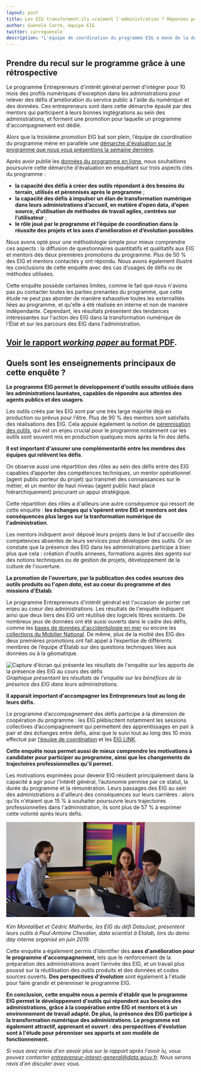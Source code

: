 ```yaml
---
layout: post
title: Les EIG transforment-ils vraiment l'administration ? Réponses pour les promotions 1 & 2.
author: Guénolé Carré, équipe EIG
twitter: carreguenole
description: "L'équipe de coordination du programme EIG a mené de la démarche d'évaluation du programme, nous vous présentons les résultats de l'enquête menée auprès des entrepreneurs d'intérêt général (EIG) et des mentors des deux premières promotions."
---
```

## Prendre du recul sur le programme grâce à une rétrospective

Le programme Entrepreneurs d'intérêt général permet d'intégrer pour 10 mois des profils numériques d'exception dans les administrations pour relever des défis d'amélioration du service public à l'aide du numérique et des données. Ces entrepreneurs sont dans cette démarche épaulé par des mentors qui participent à leurs bonnes ingtégrations au sein des administrations, et forment une promotion pour laquelle un programme d'accompagnement est dédié.

Alors que la troisième promotion EIG bat son plein, l’équipe de coordination du programme mène en parallèle une [démarche d'évaluation sur le programme que nous vous présentions la semaine dernière](https://entrepreneur-interet-general.etalab.gouv.fr/blog/2019/06/12/demarche-mesure-impact-eig.html). 

Après avoir publié les [données du programme en ligne](https://entrepreneur-interet-general.etalab.gouv.fr/blog/2019/05/09/chiffres-eig), nous souhaitions  poursuivre cette démarche d'évaluation en enquêtant sur trois aspects clés du programme : 
- **la capacité des défis à créer des outils répondant à des besoins du terrain, utilisés et pérennisés après le programme** ;
- **la capacité des défis à impulser un élan de transformation numérique dans leurs administrations d’accueil, en matière d’open data, d’open source, d’utilisation de méthodes de travail agiles, centrées sur l’utilisateur** ;
- **le rôle joué par le programme et l’équipe de coordination dans la réussite des projets et les axes d’amélioration et d’évolution possibles**.

Nous avons opté pour une méthodologie simple pour mieux comprendre ces aspects : la diffusion de questionnaires quantitatifs et qualitatifs aux EIG et mentors des deux premières promotions du programme. Plus de 50 % des EIG et mentors contactés y ont répondu. Nous avons également illustré les conclusions de cette enquête avec des cas d’usages de défis ou de méthodes utilisées.

Cette enquête possède certaines limites, comme le fait que nous n'avons pas pu contacter toutes les parties prenantes du programme, que cette étude ne peut pas aborder de manière exhaustive toutes les externalités liées au programme, et qu'elle a été réalisée en interne et non de manière indépendante.
Cependant, les résultats présentent des tendances intéressantes sur l'action des EIG dans la transformation numérique de l'État et sur les parcours des EIG dans l'administration.

## **[Voir le rapport *working paper* au format PDF](https://entrepreneur-interet-general.etalab.gouv.fr/docs/ProgrammeEIG-Rapport_devaluation-WorkingPaper.pdf)**.

## Quels sont les enseignements principaux de cette enquête ?

**Le programme EIG permet le développement d'outils ensuite utilisés dans les administrations lauréates, capables de répondre aux attentes des agents publics et des usagers**.

Les outils créés par les EIG sont par une très large majorité déjà en production ou prévus pour l'être. Plus de 90 % des mentors sont satisfaits des réalisations des EIG. Cela appuie également la notion de [pérennisation des outils](https://entrepreneur-interet-general.etalab.gouv.fr/blog/2019/05/20/session-perennisation-defis-eig-3.html), qui est un enjeu crucial pour le programme notamment car les outils sont souvent mis en production quelques mois après la fin des défis.

**Il est important d'assurer une complémentarité entre les membres des équipes qui relèvent les défis**.

On observe aussi une répartition des rôles au sein des défis entre des EIG capables d’apporter des compétences techniques, un mentor opérationnel (agent public porteur du projet) qui transmet des connaissances sur le métier, et un mentor de haut niveau (agent public haut placé hiérarchiquement) procurant un appui stratégique.

Cette répartition des rôles a d'ailleurs une autre conséquence qui ressort de cette enquête : **les échanges qui s'opèrent entre EIG et mentors ont des conséquences plus larges sur la tranformation numérique de l'administration**.

Les mentors indiquent avoir déposé leurs projets dans le but d'accueillir des compétences absentes de leurs services pour développer des outils. Or on constate que la présence des EIG dans les administrations participe à bien plus que cela : création d'outils annexes, formations auprès des agents sur des notions techniques ou de gestion de projets, développement de la culture de l'ouverture.

**La promotion de l'ouverture, par la publication des codes sources des outils produits ou l'*open data*, est au coeur du programme et des missions d'Etalab**.

Le programme Entrepreneurs d'intérêt général est l'occasion de porter cet enjeu au coeur des administrations. Les résultats de l'enquête indiquent ainsi que deux tiers des EIG ont réutilisé des logiciels libres existants. De nombreux jeux de données ont été aussi ouverts dans le cadre des défis, comme les [bases de données d'accidentologie en mer](https://entrepreneur-interet-general.etalab.gouv.fr/blog/2018/06/11/travailler-avec-des-donnees-d-exception.html) ou encore les [collections du Mobilier National](https://entrepreneur-interet-general.etalab.gouv.fr/blog/2019/06/14/site-mobilier-national-temoignages-utilisateurs.html). De même, plus de la moitié des EIG des deux premières promotions ont fait appel à l’expertise de différents membres de l’équipe d’Etalab sur des questions techniques liées aux données ou à la géomatique.

![Capture d'écran qui présente les résultats de l'enquête sur les apports de la présence des EIG au cours des défis](https://entrepreneur-interet-general.etalab.gouv.fr/img/blog/illustration-graphe-rapport-evaluation.png)_Graphique présentant les résultats de l'enquête sur les bénéfices de la présence des EIG dans leurs administrations._

**Il apparait important d'accompagner les Entrepreneurs tout au long de leurs défis.**

Le programme d’accompagnement des défis participe à la dimension de coopération du programme : les EIG plébiscitent notamment les sessions collectives d’accompagnement qui permettent des apprentissages en pair à pair et des échanges entre défis, ainsi que le suivi tout au long des 10 mois effectué par [l’équipe de coordination](https://entrepreneur-interet-general.etalab.gouv.fr/accompagnement.html) et les [EIG LINK](https://entrepreneur-interet-general.etalab.gouv.fr/defis/2019/eiglink.html).

**Cette enquête nous permet aussi de mieux comprendre les motivations à candidater pour participer au programme, ainsi que les changements de trajectoires professionnelles qu'il permet.**

Les motivations exprimées pour devenir EIG résident principalement dans la capacité à agir pour l’intérêt général, l’autonomie permise par ce statut, la durée du programme et la rémunération. Leurs passages des EIG au sein des administrations a d'ailleurs des conséquences sur leurs carrières : alors qu’ils n'étaient que 15 % à souhaiter poursuivre leurs trajectoires professionnelles dans l'administration, ils sont plus de 57 % à exprimer cette volonté après leurs défis.

![Deux hommes et une femme sont assis autour d'une table avec deux ordinateurs. Ils discutent et échangent.](/img/blog/datajust-pac.jpg)

_Kim Montalibet et Cédric Malherbe, les EIG du défi DataJust, présentent leurs outils à Paul-Antoine Chevalier, data scientist à Etalab, lors du demo day interne organisé en juin 2019._

Cette enquête a également permis d’identifier des **axes d'amélioration pour le programme d'accompagnement**, tels que le renforcement de la préparation des administrations avant l’arrivée des EIG, et un travail plus poussé sur la réutilisation des outils produits et des données et codes sources ouverts. **Des perspectives d'évolution** sont également à l'étude pour faire grandir et pérenniser le programme EIG.

**En conclusion, cette enquête nous a permis d'établir que le programme EIG permet le développement d'outils qui répondent aux besoins des administrations, grâce à la coopération entre EIG et mentors et à un environnement de travail adapté. De plus, la présence des EIG participe à la transformation numérique des administrations. Le programme est également attractif, apprenant et ouvert : des perspectives d'évolution sont à l'étude pour pérenniser ses apports et son modèle de fonctionnement.**

_Si vous avez envie d'en savoir plus sur le rapport après l'avoir lu, vous pouvez contacter entrepreneur-interet-general@data.gouv.fr. Nous serons ravis d'en discuter avec vous._
